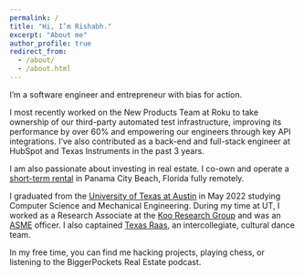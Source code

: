 ```yaml
---
permalink: /
title: "Hi, I’m Rishabh."
excerpt: "About me"
author_profile: true
redirect_from: 
  - /about/
  - /about.html
---
```


I’m a software engineer and entrepreneur with bias for action.

I most recently worked on the New Products Team at Roku to take ownership of our third-party automated test infrastructure, improving its performance by over 60% and empowering our engineers through key API integrations. I’ve also contributed as a back-end and full-stack engineer at HubSpot and Texas Instruments in the past 3 years.

I am also passionate about investing in real estate. I co-own and operate a [short-term rental](/real-estate/real-estate-1/) in Panama City Beach, Florida fully remotely.

I graduated from the [University of Texas at Austin](https://www.utexas.edu/) in May 2022 studying Computer Science and Mechanical Engineering. During my time at UT, I worked as a Research Associate at the [Koo Research Group](https://www.me.utexas.edu/people/faculty-directory/koo) and was an [ASME](https://www.utasme.org/) officer. I also captained [Texas Raas](/art/art-1/), an intercollegiate, cultural dance team.

In my free time, you can find me hacking projects, playing chess, or listening to the BiggerPockets Real Estate podcast.